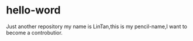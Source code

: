 # hello-word
Just another repository
my name is LinTan,this is my pencil-name,I want to become a controbutior.
